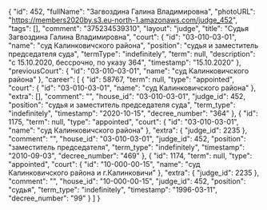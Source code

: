 {
    "id": 452,
    "fullName": "Загвоздина Галина Владимировна",
    "photoURL": "https://members2020by.s3.eu-north-1.amazonaws.com/judge_452",
    "tags": [],
    "comment": "375234539310",
    "layout": "judge",
    "title": "Судья Загвоздина Галина Владимировна",
    "court": {
        "id": "03-010-03-01",
        "name": "суд Калинковичского района",
        "position": "судья и заместитель председателя суда",
        "termType": "indefinitely",
        "term": null,
        "description": "c 15.10.2020, бессрочно, по указу 364",
        "timestamp": "15.10.2020"
    },
    "previousCourt": {
        "id": "03-010-03-01",
        "name": "суд Калинковичского района"
    },
    "career": [
        {
            "id": 58767,
            "term": null,
            "type": "appointed",
            "court": {
                "id": "03-010-03-01",
                "name": "суд Калинковичского района"
            },
            "extra": [],
            "comment": "",
            "house_id": "03-010-03-01",
            "judge_id": 452,
            "position": "судья и заместитель председателя суда",
            "term_type": "indefinitely",
            "timestamp": "2020-10-15",
            "decree_number": "364"
        },
        {
            "id": 1175,
            "term": null,
            "type": "appointed",
            "court": {
                "id": "03-010-03-01",
                "name": "суд Калинковичского района"
            },
            "extra": {
                "judge_id": 2235
            },
            "comment": "",
            "house_id": "03-010-03-01",
            "judge_id": 452,
            "position": "заместитель председателя",
            "term_type": "indefinitely",
            "timestamp": "2010-09-03",
            "decree_number": "469"
        },
        {
            "id": 1174,
            "term": null,
            "type": "appointed",
            "court": {
                "id": "10-000-00-15",
                "name": "суд Калинковичского района и г.Калинковичи"
            },
            "extra": {
                "judge_id": 2235
            },
            "comment": "",
            "house_id": "10-000-00-15",
            "judge_id": 452,
            "position": "судья",
            "term_type": "indefinitely",
            "timestamp": "1996-03-11",
            "decree_number": "99"
        }
    ]
}